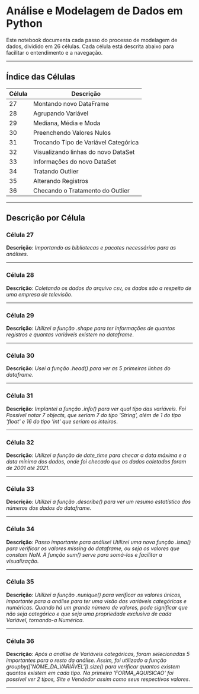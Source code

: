 # Análise e Modelagem de Dados em Python

Este notebook documenta cada passo do processo de modelagem de dados, dividido em 26 células. Cada célula está descrita abaixo para facilitar o entendimento e a navegação.

---

## Índice das Células

| Célula | Descrição |
|--------|-----------|
| 27      | Montando novo DataFrame |
| 28      | Agrupando Variável |
| 29      | Mediana, Média e Moda |
| 30      | Preenchendo Valores Nulos |
| 31      | Trocando Tipo de Variável Categórica |
| 32      | Visualizando linhas do novo DataSet |
| 33      | Informações do novo DataSet |
| 34      | Tratando Outlier |
| 35      | Alterando Registros |
| 36     | Checando o Tratamento do Outlier |

---

## Descrição por Célula

### Célula 27
**Descrição**: _Importando as bibliotecas e pacotes necessários para as análises_.

---

### Célula 28
**Descrição**: _Coletando os dados do arquivo csv, os dados são a respeito de uma empresa de televisão_.

---

### Célula 29
**Descrição**: _Utilizei a função .shape para ter informações de quantos registros e quantas variáveis existem no dataframe_.

---

### Célula 30
**Descrição**: _Usei a função .head() para ver as 5 primeiras linhas do dataframe_.

---

### Célula 31
**Descrição**: _Implantei a função .info() para ver qual tipo das variáveis. Foi Possível notar 7 objects, que seriam 7 do tipo 'String', além de 1 do tipo 'float' e 16 do tipo 'int' que seriam os inteiros_.

---

### Célula 32
**Descrição**: _Utilizei a função de date_time para checar a data máxima e a data mínima dos dados, onde foi checado que os dados coletados foram de 2001 até 2021_.

---

### Célula 33
**Descrição**: _Utilizei a função .describe() para ver um resumo estatístico dos números dos dados do dataframe_.

---

### Célula 34
**Descrição**: _Passo importante para análise! Utilizei uma nova função .isna() para verificar os valores missing do dataframe, ou seja os valores que constam NaN. A função sum() serve para somá-los e facilitar a visualização_.

---

### Célula 35
**Descrição**: _Utilizei a função .nunique() para verificar os valores únicos, importante para a análise para ter uma visão das variáveis categóricas e numéricas. Quando há um grande número de valores, pode significar que não seja categórico e que seja uma propriedade exclusiva de cada Variável, tornando-a Numérica_.

---

### Célula 36
**Descrição**: _Após a análise de Variáveis categóricas, foram selecionadas 5 importantes para o resto da análise. Assim, foi utilizado a função groupby(['NOME_DA_VARIÁVEL']).size() para verificar quantos existem quantos existem em cada tipo. Na primeira 'FORMA_AQUISICAO' foi possível ver 2 tipos, Site e Vendedor assim como seus respectivos valores_.

---

